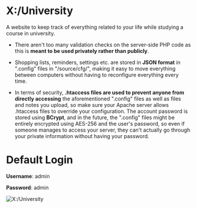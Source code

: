 # X:/University
A website to keep track of everything related to your life while studying a course in university. 

- There aren't too many validation checks on the server-side PHP code as this is **meant to be used privately rather than publicly**. 

- Shopping lists, reminders, settings etc. are stored in **JSON format** in ".config" files in "/source/cfg/", making it easy to move everything between computers without having to reconfigure everything every time.

- In terms of security, **.htaccess files are used to prevent anyone from directly accessing** the aforementioned ".config" files as well as files and notes you upload, so make sure your Apache server allows .htaccess files to override your configuration. The account password is stored using **BCrypt**, and in the future, the ".config" files might be entirely encrypted using AES-256 and the user's password, so even if someone manages to access your server, they can't actually go through your private information without having your password. 

# Default Login

**Username**: admin

**Password**: admin

![X:/University](https://www.xtrendence.com/www/images/xuniversity/xuniversity-light-large.png)

